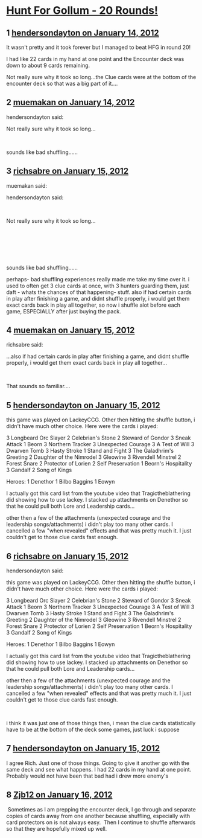 # [Hunt For Gollum - 20 Rounds!](https://community.fantasyflightgames.com/topic/58971-hunt-for-gollum-20-rounds/)

## 1 [hendersondayton on January 14, 2012](https://community.fantasyflightgames.com/topic/58971-hunt-for-gollum-20-rounds/?do=findComment&comment=579511)

It wasn't pretty and it took forever but I managed to beat HFG in round 20!

I had like 22 cards in my hand at one point and the Encounter deck was down to about 9 cards remaining.

Not really sure why it took so long...the Clue cards were at the bottom of the encounter deck so that was a big part of it....

## 2 [muemakan on January 14, 2012](https://community.fantasyflightgames.com/topic/58971-hunt-for-gollum-20-rounds/?do=findComment&comment=579512)

hendersondayton said:

Not really sure why it took so long...



 

sounds like bad shuffling......

## 3 [richsabre on January 15, 2012](https://community.fantasyflightgames.com/topic/58971-hunt-for-gollum-20-rounds/?do=findComment&comment=579634)

muemakan said:

hendersondayton said:

 

Not really sure why it took so long...

 

 

 

sounds like bad shuffling......



perhaps- bad shuffling experiences really made me take my time over it. i used to often get 3 clue cards at once, with 3 hunters guarding them, just daft - whats the chances of that happening- stuff. also if had certain cards in play after finishing a game, and didnt shuffle properly, i would get them exact cards back in play all together, so now i shuffle alot before each game, ESPECIALLY after just buying the pack.

## 4 [muemakan on January 15, 2012](https://community.fantasyflightgames.com/topic/58971-hunt-for-gollum-20-rounds/?do=findComment&comment=579664)

richsabre said:

...also if had certain cards in play after finishing a game, and didnt shuffle properly, i would get them exact cards back in play all together...



 

That sounds so familiar....

## 5 [hendersondayton on January 15, 2012](https://community.fantasyflightgames.com/topic/58971-hunt-for-gollum-20-rounds/?do=findComment&comment=579773)

this game was played on LackeyCCG. Other then hitting the shuffle button, i didn't have much other choice. Here were the cards i played:

3 Longbeard Orc Slayer
2 Celebrian's Stone
2 Steward of Gondor
3 Sneak Attack
1 Beorn
3 Northern Tracker
3 Unexpected Courage
3 A Test of Will
3 Dwarven Tomb
3 Hasty Stroke
1 Stand and Fight
3 The Galadhrim's Greeting
2 Daughter of the Nimrodel
3 Gleowine
3 Rivendell Minstrel
2 Forest Snare
2 Protector of Lorien
2 Self Preservation
1 Beorn's Hospitality
3 Gandalf
2 Song of Kings


Heroes:
1 Denethor
1 Bilbo Baggins
1 Eowyn

I actually got this card list from the youtube video that Tragictheblathering did showing how to use lackey. I stacked up attachments on Denethor so that he could pull both Lore and Leadership cards...

other then a few of the attachments (unexpected courage and the leadership songs/attachments) i didn't play too many other cards. I cancelled a few "when revealed" effects and that was pretty much it. I just couldn't get to those clue cards fast enough.

## 6 [richsabre on January 15, 2012](https://community.fantasyflightgames.com/topic/58971-hunt-for-gollum-20-rounds/?do=findComment&comment=579781)

hendersondayton said:

this game was played on LackeyCCG. Other then hitting the shuffle button, i didn't have much other choice. Here were the cards i played:

3 Longbeard Orc Slayer
2 Celebrian's Stone
2 Steward of Gondor
3 Sneak Attack
1 Beorn
3 Northern Tracker
3 Unexpected Courage
3 A Test of Will
3 Dwarven Tomb
3 Hasty Stroke
1 Stand and Fight
3 The Galadhrim's Greeting
2 Daughter of the Nimrodel
3 Gleowine
3 Rivendell Minstrel
2 Forest Snare
2 Protector of Lorien
2 Self Preservation
1 Beorn's Hospitality
3 Gandalf
2 Song of Kings


Heroes:
1 Denethor
1 Bilbo Baggins
1 Eowyn

I actually got this card list from the youtube video that Tragictheblathering did showing how to use lackey. I stacked up attachments on Denethor so that he could pull both Lore and Leadership cards...

other then a few of the attachments (unexpected courage and the leadership songs/attachments) i didn't play too many other cards. I cancelled a few "when revealed" effects and that was pretty much it. I just couldn't get to those clue cards fast enough.



 

i think it was just one of those things then, i mean the clue cards statistically have to be at the bottom of the deck some games, just luck i suppose

## 7 [hendersondayton on January 15, 2012](https://community.fantasyflightgames.com/topic/58971-hunt-for-gollum-20-rounds/?do=findComment&comment=579810)

I agree Rich. Just one of those things. Going to give it another go with the same deck and see what happens. I had 22 cards in my hand at one point. Probably would not have been that bad had i drew more enemy's

## 8 [Zjb12 on January 16, 2012](https://community.fantasyflightgames.com/topic/58971-hunt-for-gollum-20-rounds/?do=findComment&comment=580147)

 Sometimes as I am prepping the encounter deck, I go through and separate copies of cards away from one another because shuffling, especially with card protectors on is not always easy.  Then I continue to shuffle afterwards so that they are hopefully mixed up well.  

